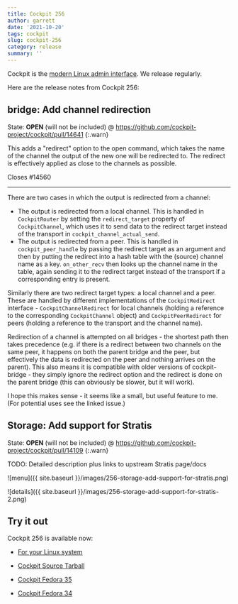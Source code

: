 ```yaml
---
title: Cockpit 256
author: garrett
date: '2021-10-20'
tags: cockpit
slug: cockpit-256
category: release
summary: ''
---
```


Cockpit is the [modern Linux admin interface](https://cockpit-project.org/).
We release regularly.

Here are the release notes from Cockpit 256:


## bridge: Add channel redirection

State: **OPEN** (will not be included) @ <https://github.com/cockpit-project/cockpit/pull/14641>
{:.warn}

This adds a "redirect" option to the open command, which takes the name
of the channel the output of the new one will be redirected to. The
redirect is effectively applied as close to the channels as possible.

Closes #14560

---

There are two cases in which the output is redirected from a channel:
- The output is redirected from a local channel. This is handled in `CockpitRouter` by setting the `redirect_target` property of `CockpitChannel`, which uses it to send data to the redirect target instead of the transport in `cockpit_channel_actual_send`.
- The output is redirected from a peer. This is handled in `cockpit_peer_handle` by passing the redirect target as an argument and then by putting the redirect into a hash table with the (source) channel name as a key. `on_other_recv` then looks up the channel name in the table, again sending it to the redirect target instead of the transport if a corresponding entry is present.

Similarly there are two redirect target types: a local channel and a peer. These are handled by different implementations of the `CockpitRedirect` interface - `CockpitChannelRedirect` for local channels (holding a reference to the corresponding `CockpitChannel` object) and `CockpitPeerRedirect` for peers (holding a reference to the transport and the channel name).

Redirection of a channel is attempted on all bridges - the shortest path then takes precedence (e.g. if there is a redirect between two channels on the same peer, it happens on both the parent bridge and the peer, but effectively the data is redirected on the peer and nothing arrives on the parent). This also means it is compatible with older versions of cockpit-bridge - they simply ignore the redirect option and the redirect is done on the parent bridge (this can obviously be slower, but it will work).

I hope this makes sense - it seems like a small, but useful feature to me. (For potential uses see the linked issue.)

## Storage: Add support for Stratis

State: **OPEN** (will not be included) @ <https://github.com/cockpit-project/cockpit/pull/14109>
{:.warn}

TODO: Detailed description plus links to upstream Stratis page/docs

![menu]({{ site.baseurl }}/images/256-storage-add-support-for-stratis.png)

![details]({{ site.baseurl }}/images/256-storage-add-support-for-stratis-2.png)


## Try it out

Cockpit 256 is available now:

* [For your Linux system](https://cockpit-project.org/running.html)

* [Cockpit Source Tarball](https://github.com/cockpit-project/cockpit/releases/tag/256)
* [Cockpit Fedora 35](https://bodhi.fedoraproject.org/updates/?releases=F35&packages=cockpit)
* [Cockpit Fedora 34](https://bodhi.fedoraproject.org/updates/?releases=F34&packages=cockpit)


